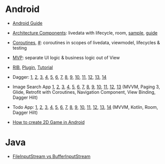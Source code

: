 # Android

- [Android Guide](https://developer.android.com/guide)
- [Architecture Components](https://www.youtube.com/watch?v=FrteWKKVyzI): livedata with lifecycle, room, [sample](https://github.com/android/architecture-components-samples), [guide](https://developer.android.com/jetpack/guide)
- [Coroutines](https://www.youtube.com/watch?v=BOHK_w09pVA), [#](https://www.youtube.com/watch?v=ZTDXo0-SKuU): coroutines in scopes of livedata, viewmodel, lifecycles & testing
- [MVP](https://antonioleiva.com/mvp-android/): separate UI logic & business logic out of View
- [RIB](https://github.com/uber/RIBs), [Plugin](https://github.com/uber/RIBs/wiki/Android-Tooling#ribs-code-generation-plugin-for-android-studio-and-intellij), [Tutorial](https://github.com/uber/RIBs/wiki/Android-Tutorial-1)
- Dagger: [1](https://www.youtube.com/watch?v=ZZ_qek0hGkM&ab_channel=CodinginFlow),
          [2](https://www.youtube.com/watch?v=wJkHYBf8VkA&ab_channel=CodinginFlow),
          [3](https://www.youtube.com/watch?v=tgY4Jw8OFZI&ab_channel=CodinginFlow),
          [4](https://www.youtube.com/watch?v=P9vZ5UAiY_k&ab_channel=CodinginFlow),
          [5](https://www.youtube.com/watch?v=m5K6FO_DH1k&ab_channel=CodinginFlow),
          [6](https://www.youtube.com/watch?v=3itfTHKFOqY&ab_channel=CodinginFlow),
          [7](https://www.youtube.com/watch?v=pAZtgwHJpBg&ab_channel=CodinginFlow),
          [8](https://www.youtube.com/watch?v=3tIvekCTSJg&ab_channel=CodinginFlow),
          [9](https://www.youtube.com/watch?v=2m63wk0M9vM&ab_channel=CodinginFlow),
          [10](https://www.youtube.com/watch?v=qiNuUUPLlkk&ab_channel=CodinginFlow),
          [11](https://www.youtube.com/watch?v=V-CF0BGA-3w&ab_channel=CodinginFlow),
          [12](https://www.youtube.com/watch?v=cLT3jsJdxuk&ab_channel=CodinginFlow),
          [13](https://www.youtube.com/watch?v=zoj9MYxup-0&ab_channel=CodinginFlow),
          [14](https://www.youtube.com/watch?v=V9wSqfvErak&ab_channel=CodinginFlow)
- Image Search App
               [1](https://www.youtube.com/watch?v=m_cMJehM9xc&ab_channel=CodinginFlow),
               [2](https://www.youtube.com/watch?v=IPWnPGLAK8Y&ab_channel=CodinginFlow),
               [3](https://www.youtube.com/watch?v=oCpwq-TX0wc&ab_channel=CodinginFlow),
               [4](https://www.youtube.com/watch?v=IRL5Z6CarBw&ab_channel=CodinginFlow),
               [5](https://www.youtube.com/watch?v=pRBhrrpAyP8&ab_channel=CodinginFlow),
               [6](https://www.youtube.com/watch?v=y2M8gLBUeW4&ab_channel=CodinginFlow),
               [7](https://www.youtube.com/watch?v=r3bGlWtUcuY&ab_channel=CodinginFlow),
               [8](https://www.youtube.com/watch?v=EjD_3ifOxVA&ab_channel=CodinginFlow),
               [9](https://www.youtube.com/watch?v=We1cVhZHirk&ab_channel=CodinginFlow),
               [10](https://www.youtube.com/watch?v=xao8KwaaKwQ&ab_channel=CodinginFlow),
               [11](https://www.youtube.com/watch?v=sLY7ywrYUNw&ab_channel=CodinginFlow),
               [12](https://www.youtube.com/watch?v=RJusvbfSX-0&ab_channel=CodinginFlow),
               [13](https://www.youtube.com/watch?v=KsKXYOLrTXw&ab_channel=CodinginFlow)
(MVVM, Paging 3, Glide, Retrofit with Coroutines, Navigation Component, View Binding, Dagger Hilt)
               
- Todo App: 
          [1](https://www.youtube.com/watch?v=Udk6iaR-RXA&ab_channel=CodinginFlow),
          [2](https://www.youtube.com/watch?v=EOyNoduNZFY&ab_channel=CodinginFlow),
          [3](https://www.youtube.com/watch?v=SVJFBAKcZSQ&ab_channel=CodinginFlow),
          [4](https://www.youtube.com/watch?v=eVsiefsFuoQ&t=46s&ab_channel=CodinginFlow),
          [5](https://www.youtube.com/watch?v=eLbgQYMGMm4&ab_channel=CodinginFlow),
          [6](https://www.youtube.com/watch?v=bp7F-XB01kw&ab_channel=CodinginFlow),
          [7](https://www.youtube.com/watch?v=dd_Lv7AxqkY&ab_channel=CodinginFlow),
          [8](https://www.youtube.com/watch?v=Q5OKmS0unAI&ab_channel=CodinginFlow),
          [9](https://www.youtube.com/watch?v=SBQ26-LDOTE&ab_channel=CodinginFlow),
          [10](https://www.youtube.com/watch?v=1C1Hw8s2IEM&ab_channel=CodinginFlow),
          [11](https://www.youtube.com/watch?v=qI1RDiCmMbo&ab_channel=CodinginFlow),
          [12](https://www.youtube.com/watch?v=wHr0h3tHf9k&ab_channel=CodinginFlow),
          [13](https://www.youtube.com/watch?v=oV7PjbYNido&ab_channel=CodinginFlow),
          [14](https://www.youtube.com/watch?v=z3q943EPP5s&ab_channel=CodinginFlow)
(MVVM, Kotlin, Room, Dagger Hilt)

- [How to create 2D Game in Android](https://bit.ly/3rU5j5N)


# Java

- [FileInputStream vs BufferInputStream](https://bit.ly/34V3Fbp)
